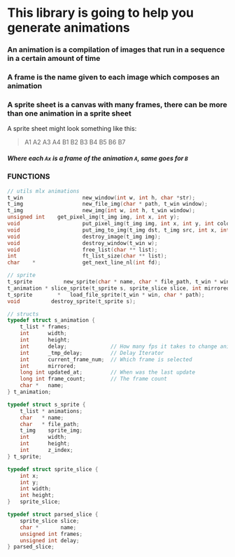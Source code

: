 # This library is going to help you generate animations

### An animation is a compilation of images that run in a sequence in a certain amount of time
### A frame is the name given to each image which composes an animation
### A sprite sheet is a canvas with many frames, there can be more than one animation in a sprite sheet

A sprite sheet might look something like this:

> A1 A2 A3 
> A4 B1 B2
> B3 B4 B5
> B6 B7

##### Where each `Ax` is a frame of the animation `A`, same goes for `B`

### FUNCTIONS

```c
// utils mlx animations
t_win					new_window(int w, int h, char *str);
t_img					new_file_img(char * path, t_win window);
t_img					new_img(int w, int h, t_win window);
unsigned int	get_pixel_img(t_img img, int x, int y);
void					put_pixel_img(t_img img, int x, int y, int color);
void					put_img_to_img(t_img dst, t_img src, int x, int y);
void					destroy_image(t_img img);
void					destroy_window(t_win w);
void					free_list(char ** list);
int						ft_list_size(char ** list);
char	*				get_next_line_nl(int fd);

// sprite
t_sprite		  new_sprite(char * name, char * file_path, t_win * win);
t_animation	* slice_sprite(t_sprite s, sprite_slice slice, int mirrored, int frames, int delay, char * name);
t_sprite		*	load_file_sprite(t_win * win, char * path);
void          destroy_sprite(t_sprite s);

// structs
typedef struct s_animation {
	t_list * frames;
	int      width;
	int      height;
	int      delay;              // How many fps it takes to change animation
	int      _tmp_delay;         // Delay Iterator
	int      current_frame_num;  // Which frame is selected
	int      mirrored;
	long int updated_at;         // When was the last update
	long int frame_count;        // The frame count
	char *   name;
} t_animation;

typedef struct s_sprite {
	t_list * animations;
	char   * name;
	char   * file_path;
	t_img    sprite_img;
	int      width;
	int      height;
	int      z_index;
} t_sprite;

typedef	struct sprite_slice {
	int x;
	int y;
	int width;
	int height;
}	sprite_slice;

typedef struct parsed_slice {
	sprite_slice slice;
	char *       name;
	unsigned int frames;
	unsigned int delay;
} parsed_slice;

```